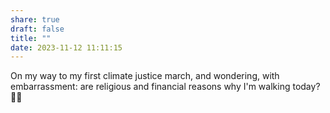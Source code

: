 ```yaml
---
share: true
draft: false
title: ""
date: 2023-11-12 11:11:15
---
```


On my way to my first climate justice march, and wondering, with embarrassment: are religious and financial reasons why I'm walking today? 🤔😂
